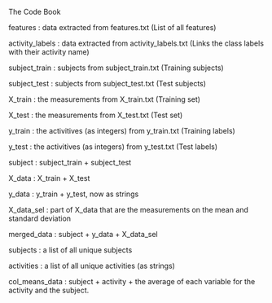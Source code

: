 The Code Book

features : data extracted from features.txt (List of all features)

activity_labels : data extracted from activity_labels.txt (Links the class labels with their activity name)

subject_train : subjects from subject_train.txt (Training subjects)

subject_test : subjects from subject_test.txt (Test subjects)

X_train : the measurements from X_train.txt (Training set)

X_test : the measurements from X_test.txt (Test set)

y_train : the activitives (as integers) from y_train.txt (Training labels)

y_test : the activitives (as integers) from y_test.txt (Test labels)

subject : subject_train + subject_test

X_data : X_train + X_test

y_data : y_train + y_test, now as strings

X_data_sel : part of X_data that are the measurements on the mean and standard deviation

merged_data : subject + y_data + X_data_sel

subjects : a list of all unique subjects

activities : a list of all unique activities (as strings)

col_means_data : subject + activity + the average of each variable for the activity and the subject.

